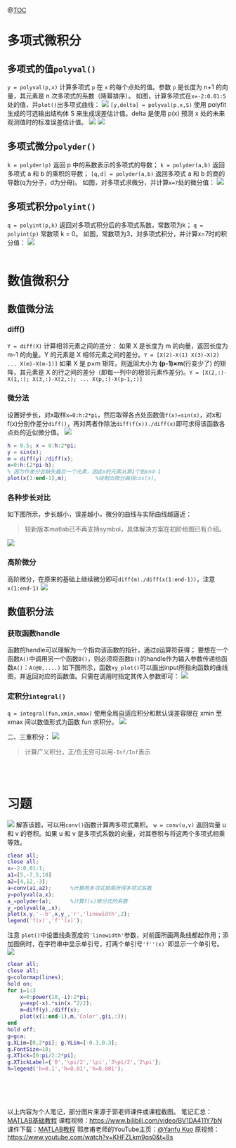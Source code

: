 ﻿@[TOC](matlab微积分运算)
# 多项式微积分
## 多项式的值`polyval()`
`y = polyval(p,x)` 计算多项式 `p` 在 `x` 的每个点处的值。参数 `p` 是长度为 n+1 的向量，其元素是 n 次多项式的系数（降幂排序）。
如图，计算多项式在`x=-2:0.01:5`处的值，并`plot()`出多项式曲线：
![](https://img-blog.csdnimg.cn/20200809172410940.png?x-oss-process=image/watermark,type_ZmFuZ3poZW5naGVpdGk,shadow_10,text_aHR0cHM6Ly9ibG9nLmNzZG4ubmV0L3dlaXhpbl80NTg0MDgyNQ==,size_16,color_FFFFFF,t_70)
`[y,delta] = polyval(p,x,S)` 使用 polyfit 生成的可选输出结构体 S 来生成误差估计值。delta 是使用 p(x) 预测 x 处的未来观测值时的标准误差估计值。
![](https://img-blog.csdnimg.cn/20200826213142625.png?x-oss-process=image/watermark,type_ZmFuZ3poZW5naGVpdGk,shadow_10,text_aHR0cHM6Ly9ibG9nLmNzZG4ubmV0L3dlaXhpbl80NTg0MDgyNQ==,size_16,color_FFFFFF,t_70#pic_center)
![](https://img-blog.csdnimg.cn/20200826213214863.png?x-oss-process=image/watermark,type_ZmFuZ3poZW5naGVpdGk,shadow_10,text_aHR0cHM6Ly9ibG9nLmNzZG4ubmV0L3dlaXhpbl80NTg0MDgyNQ==,size_16,color_FFFFFF,t_70#pic_center)
<br>
## 多项式微分`polyder()`
`k = polyder(p)` 返回 p 中的系数表示的多项式的导数；
`k = polyder(a,b)` 返回多项式 a 和 b 的乘积的导数；
`[q,d] = polyder(a,b)` 返回多项式 a 和 b 的商的导数(q为分子，d为分母)。
如图，对多项式求微分，并计算`x=7`处的微分值：
![](https://img-blog.csdnimg.cn/20200809172941900.png?x-oss-process=image/watermark,type_ZmFuZ3poZW5naGVpdGk,shadow_10,text_aHR0cHM6Ly9ibG9nLmNzZG4ubmV0L3dlaXhpbl80NTg0MDgyNQ==,size_16,color_FFFFFF,t_70)
<br>
## 多项式积分`polyint()`
`q = polyint(p,k)` 返回对多项式积分后的多项式系数，常数项为k；
`q = polyint(p)` 常数项 k = 0。
如图，常数项为3，对多项式积分，并计算x=7时的积分值：
![](https://img-blog.csdnimg.cn/20200809180816897.png?x-oss-process=image/watermark,type_ZmFuZ3poZW5naGVpdGk,shadow_10,text_aHR0cHM6Ly9ibG9nLmNzZG4ubmV0L3dlaXhpbl80NTg0MDgyNQ==,size_16,color_FFFFFF,t_70)
<br>
<br>
# 数值微积分
## 数值微分法
### diff()
`Y = diff(X)` 计算相邻元素之间的差分：
如果 X 是长度为 m 的向量，返回长度为 m-1 的向量。Y 的元素是 X 相邻元素之间的差分。`Y = [X(2)-X(1) X(3)-X(2) ... X(m)-X(m-1)]`
如果 X 是 p×m 矩阵，则返回大小为 **(p-1)×m**(行变少了) 的矩阵，其元素是 X 的行之间的差分（即每一列中的相邻元素作差分)。`Y = [X(2,:)-X(1,:); X(3,:)-X(2,:); ... X(p,:)-X(p-1,:)]`
### 微分法
设置好步长，对x取样`x=0:h:2*pi`，然后取得各点处函数值`f(x)=sin(x)`，对x和f(x)分别作差分`diff()`，再对两者作除法`diff(f(x))./diff(x)`即可求得该函数各点处的近似微分值。
![](https://img-blog.csdnimg.cn/20200809205445259.png?x-oss-process=image/watermark,type_ZmFuZ3poZW5naGVpdGk,shadow_10,text_aHR0cHM6Ly9ibG9nLmNzZG4ubmV0L3dlaXhpbl80NTg0MDgyNQ==,size_16,color_FFFFFF,t_70)
```matlab
h = 0.5; x = 0:h:2*pi;
y = sin(x); 
m = diff(y)./diff(x);
x=0:h:(2*pi-h);
% 因为作差分会缺失最后一个元素，因此x的元素从第1个到end-1
plot(x(1:end-1),m);			%绘制出微分曲线cos(x),
```
### 各种步长对比
如下图所示，步长越小，误差越小，微分的曲线与实际曲线越逼近：
>较新版本matlab已不再支持symbol，具体解决方案在初阶绘图已有介绍。

![](https://img-blog.csdnimg.cn/20200809212906946.png?x-oss-process=image/watermark,type_ZmFuZ3poZW5naGVpdGk,shadow_10,text_aHR0cHM6Ly9ibG9nLmNzZG4ubmV0L3dlaXhpbl80NTg0MDgyNQ==,size_16,color_FFFFFF,t_70)
### 高阶微分
高阶微分，在原来的基础上继续微分即可`diff(m)./diff(x(1:end-1))`，注意`x(1:end-1)`
![](https://img-blog.csdnimg.cn/20200809215407645.png?x-oss-process=image/watermark,type_ZmFuZ3poZW5naGVpdGk,shadow_10,text_aHR0cHM6Ly9ibG9nLmNzZG4ubmV0L3dlaXhpbl80NTg0MDgyNQ==,size_16,color_FFFFFF,t_70)
<br>
## 数值积分法
### 获取函数handle
函数的handle可以理解为一个指向该函数的指针，通过`@`运算符获得；
要想在一个函数`A()`中调用另一个函数`B()`，则必须将函数`B()`的handle作为输入参数传递给函数`A()`：`A(@B,....)`
如下图所示，函数`xy_plot()`可以画出input所指向函数的曲线图，并返回对应的函数值。只需在调用时指定其传入参数即可：
![](https://img-blog.csdnimg.cn/20200810095704595.png?x-oss-process=image/watermark,type_ZmFuZ3poZW5naGVpdGk,shadow_10,text_aHR0cHM6Ly9ibG9nLmNzZG4ubmV0L3dlaXhpbl80NTg0MDgyNQ==,size_16,color_FFFFFF,t_70)
### 定积分`integral()`
`q = integral(fun,xmin,xmax)` 使用全局自适应积分和默认误差容限在 xmin 至 xmax 间以数值形式为函数 fun 求积分。
![](https://img-blog.csdnimg.cn/202008101011085.png?x-oss-process=image/watermark,type_ZmFuZ3poZW5naGVpdGk,shadow_10,text_aHR0cHM6Ly9ibG9nLmNzZG4ubmV0L3dlaXhpbl80NTg0MDgyNQ==,size_16,color_FFFFFF,t_70)

二、三重积分：
![](https://img-blog.csdnimg.cn/20200810101419421.png?x-oss-process=image/watermark,type_ZmFuZ3poZW5naGVpdGk,shadow_10,text_aHR0cHM6Ly9ibG9nLmNzZG4ubmV0L3dlaXhpbl80NTg0MDgyNQ==,size_16,color_FFFFFF,t_70)
>计算广义积分，正/负无穷可以用`-Inf/Inf`表示

<br>
<br>

# 习题
![](https://img-blog.csdnimg.cn/20200809173041655.png?x-oss-process=image/watermark,type_ZmFuZ3poZW5naGVpdGk,shadow_10,text_aHR0cHM6Ly9ibG9nLmNzZG4ubmV0L3dlaXhpbl80NTg0MDgyNQ==,size_16,color_FFFFFF,t_70)
解答该题，可以用`conv()`函数计算两多项式乘积。
`w = conv(u,v)` 返回向量 u 和 v 的卷积。如果 u 和 v 是多项式系数的向量，对其卷积与将这两个多项式相乘等效。
```matlab
clear all;
close all;
x=-2:0.01:1;
a1=[5,-7,5,10]
a2=[4,12,-3];
a=conv(a1,a2);      %计算两多项式相乘所得多项式系数
y=polyval(a,x);
a_=polyder(a);      %计算f(x)微分式的系数
y_=polyval(a_,x);
plot(x,y,'--b',x,y_,'r','linewidth',2);
legend('f(x)','f''(x)');
```
注意	`plot()`中设置线条宽度的`'linewidth'`参数，对前面所画两条线都起作用；添加图例时，在字符串中显示单引号，打两个单引号`'f''(x)'`即显示一个单引号。
<br>
![](https://img-blog.csdnimg.cn/20200809213840728.png?x-oss-process=image/watermark,type_ZmFuZ3poZW5naGVpdGk,shadow_10,text_aHR0cHM6Ly9ibG9nLmNzZG4ubmV0L3dlaXhpbl80NTg0MDgyNQ==,size_16,color_FFFFFF,t_70)

```matlab
clear all;
close all;
g=colormap(lines);
hold on;
for i=1:3
    x=0:power(10,-i):2*pi;
    y=exp(-x).*sin(x.^2/2);
    m=diff(y)./diff(x);
    plot(x(1:end-1),m,'Color',g(i,:));
end
hold off;
g=gca;
g.XLim=[0,2*pi]; g.YLim=[-0.3,0.3];
g.FontSize=18;
g.XTick=[0:pi/2:2*pi];
g.XTickLabel={'0','\pi/2','\pi','3\pi/2','2\pi'};
h=legend('h=0.1','h=0.01','h=0.001');
```
<br>
<br>
<br>

以上内容为个人笔记，部分图片来源于郭老师课件或课程截图。
笔记汇总：[MATLAB基础教程](https://blog.csdn.net/weixin_45840825/article/details/107865933)
课程视频：<https://www.bilibili.com/video/BV1DA411Y7bN>
课件下载：[MATLAB教程](https://download.csdn.net/download/weixin_45840825/12696065)
郭彦甫老师的YouTube主页：[@Yanfu Kuo](https://www.youtube.com/user/machinelearningandvi?pbjreload=101v)
原视频：<https://www.youtube.com/watch?v=KHFZLkm9qs0&t=8s>
